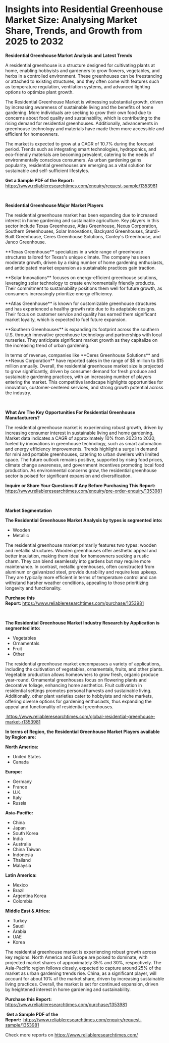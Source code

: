 <p><h1>Insights into Residential Greenhouse Market Size: Analysing Market Share, Trends, and Growth from 2025 to 2032</h1></p><p><strong>Residential Greenhouse Market Analysis and Latest Trends</strong></p>
<p><p>A residential greenhouse is a structure designed for cultivating plants at home, enabling hobbyists and gardeners to grow flowers, vegetables, and herbs in a controlled environment. These greenhouses can be freestanding or attached to existing structures, and they often come with features such as temperature regulation, ventilation systems, and advanced lighting options to optimize plant growth.</p><p>The Residential Greenhouse Market is witnessing substantial growth, driven by increasing awareness of sustainable living and the benefits of home gardening. More individuals are seeking to grow their own food due to concerns about food quality and sustainability, which is contributing to the rising demand for residential greenhouses. Additionally, advancements in greenhouse technology and materials have made them more accessible and efficient for homeowners.</p><p>The market is expected to grow at a CAGR of 10.7% during the forecast period. Trends such as integrating smart technologies, hydroponics, and eco-friendly materials are becoming prevalent, catering to the needs of environmentally conscious consumers. As urban gardening gains popularity, residential greenhouses are emerging as a vital solution for sustainable and self-sufficient lifestyles.</p></p>
<p><strong>Get a Sample PDF of the Report:&nbsp;</strong> <a href="https://www.reliableresearchtimes.com/enquiry/request-sample/1353981?utm_campaign=2938&utm_medium=2&utm_source=Github&utm_content=ia&utm_term=11032025&utm_id=residential-greenhouse">https://www.reliableresearchtimes.com/enquiry/request-sample/1353981</a></p>
<p>&nbsp;</p>
<p><strong>Residential Greenhouse Major Market Players</strong></p>
<p><p>The residential greenhouse market has been expanding due to increased interest in home gardening and sustainable agriculture. Key players in this sector include Texas Greenhouse, Atlas Greenhouse, Nexus Corporation, Southern Greenhouses, Solar Innovations, Backyard Greenhouses, Sturdi-Built Greenhouse, Ceres Greenhouse Solutions, Conley's Greenhouse, and Janco Greenhouse.</p><p>**Texas Greenhouse** specializes in a wide range of greenhouse structures tailored for Texas's unique climate. The company has seen moderate growth, driven by a rising number of home gardening enthusiasts, and anticipated market expansion as sustainable practices gain traction. </p><p>**Solar Innovations** focuses on energy-efficient greenhouse solutions, leveraging solar technology to create environmentally friendly products. Their commitment to sustainability positions them well for future growth, as consumers increasingly prioritize energy efficiency.</p><p>**Atlas Greenhouse** is known for customizable greenhouse structures and has experienced a healthy growth rate due to its adaptable designs. Their focus on customer service and quality has earned them significant market loyalty, which is expected to fuel future expansion.</p><p>**Southern Greenhouses** is expanding its footprint across the southern U.S. through innovative greenhouse technology and partnerships with local nurseries. They anticipate significant market growth as they capitalize on the increasing trend of urban gardening.</p><p>In terms of revenue, companies like **Ceres Greenhouse Solutions** and **Nexus Corporation** have reported sales in the range of $5 million to $15 million annually. Overall, the residential greenhouse market size is projected to grow significantly, driven by consumer demand for fresh produce and sustainable gardening practices, with an increasing number of players entering the market. This competitive landscape highlights opportunities for innovation, customer-centered services, and strong growth potential across the industry.</p></p>
<p>&nbsp;</p>
<p><strong>What Are The Key Opportunities For Residential Greenhouse Manufacturers?</strong></p>
<p><p>The residential greenhouse market is experiencing robust growth, driven by increasing consumer interest in sustainable living and home gardening. Market data indicates a CAGR of approximately 10% from 2023 to 2030, fueled by innovations in greenhouse technology, such as smart automation and energy efficiency improvements. Trends highlight a surge in demand for mini and portable greenhouses, catering to urban dwellers with limited space. The future outlook remains positive, supported by rising food prices, climate change awareness, and government incentives promoting local food production. As environmental concerns grow, the residential greenhouse sector is poised for significant expansion and diversification.</p></p>
<p><strong>Inquire or Share Your Questions If Any Before Purchasing This Report:</strong> <a href="https://www.reliableresearchtimes.com/enquiry/pre-order-enquiry/1353981?utm_campaign=2938&utm_medium=2&utm_source=Github&utm_content=ia&utm_term=11032025&utm_id=residential-greenhouse">https://www.reliableresearchtimes.com/enquiry/pre-order-enquiry/1353981</a></p>
<p>&nbsp;</p>
<p><strong>Market Segmentation</strong></p>
<p><strong>The Residential Greenhouse Market Analysis by types is segmented into:</strong></p>
<p><ul><li>Wooden</li><li>Metallic</li></ul></p>
<p><p>The residential greenhouse market primarily features two types: wooden and metallic structures. Wooden greenhouses offer aesthetic appeal and better insulation, making them ideal for homeowners seeking a rustic charm. They can blend seamlessly into gardens but may require more maintenance. In contrast, metallic greenhouses, often constructed from aluminum or galvanized steel, provide durability and require less upkeep. They are typically more efficient in terms of temperature control and can withstand harsher weather conditions, appealing to those prioritizing longevity and functionality.</p></p>
<p><strong>Purchase this Report:&nbsp;</strong><a href="https://www.reliableresearchtimes.com/purchase/1353981?utm_campaign=2938&utm_medium=2&utm_source=Github&utm_content=ia&utm_term=11032025&utm_id=residential-greenhouse">https://www.reliableresearchtimes.com/purchase/1353981</a></p>
<p>&nbsp;</p>
<p><strong>The Residential Greenhouse Market Industry Research by Application is segmented into:</strong></p>
<p><ul><li>Vegetables</li><li>Ornamentals</li><li>Fruit</li><li>Other</li></ul></p>
<p><p>The residential greenhouse market encompasses a variety of applications, including the cultivation of vegetables, ornamentals, fruits, and other plants. Vegetable production allows homeowners to grow fresh, organic produce year-round. Ornamental greenhouses focus on flowering plants and decorative foliage, enhancing home aesthetics. Fruit cultivation in residential settings promotes personal harvests and sustainable living. Additionally, other plant varieties cater to hobbyists and niche markets, offering diverse options for gardening enthusiasts, thus expanding the appeal and functionality of residential greenhouses.</p></p>
<p><a href="https://www.reliableresearchtimes.com/global-residential-greenhouse-market-r1353981?utm_campaign=2938&utm_medium=2&utm_source=Github&utm_content=ia&utm_term=11032025&utm_id=residential-greenhouse">&nbsp;https://www.reliableresearchtimes.com/global-residential-greenhouse-market-r1353981</a></p>
<p><strong>In terms of Region, the Residential Greenhouse Market Players available by Region are:</strong></p>
<p>
    <p> <strong> North America: </strong>
        <ul>
            <li>United States</li>
            <li>Canada</li>
        </ul>
        </p> 
    <p> <strong> Europe: </strong>
        <ul>
            <li>Germany</li>
            <li>France</li>
            <li>U.K.</li>
            <li>Italy</li>
            <li>Russia</li>
        </ul>
        </p> 
    <p> <strong> Asia-Pacific: </strong>
        <ul>
            <li>China</li>
            <li>Japan</li>
            <li>South Korea</li>
            <li>India</li>
            <li>Australia</li>
            <li>China Taiwan</li>
            <li>Indonesia</li>
            <li>Thailand</li>
            <li>Malaysia</li>
        </ul>
        </p> 
    <p> <strong> Latin America: </strong>
        <ul>
            <li>Mexico</li>
            <li>Brazil</li>
            <li>Argentina Korea</li>
            <li>Colombia</li>
        </ul>
        </p> 
    <p> <strong> Middle East & Africa: </strong>
        <ul>
            <li>Turkey</li>
            <li>Saudi</li>
            <li>Arabia</li>
            <li>UAE</li>
            <li>Korea</li>
        </ul>
    </p>
    </p>
<p><p>The residential greenhouse market is experiencing robust growth across key regions. North America and Europe are poised to dominate, with projected market shares of approximately 35% and 30%, respectively. The Asia-Pacific region follows closely, expected to capture around 25% of the market as urban gardening trends rise. China, as a significant player, will account for about 10% of the market share, driven by increasing sustainable living practices. Overall, the market is set for continued expansion, driven by heightened interest in home gardening and sustainability.</p></p>
<p><strong>Purchase this Report: </strong><a href="https://www.reliableresearchtimes.com/purchase/1353981?utm_campaign=2938&utm_medium=2&utm_source=Github&utm_content=ia&utm_term=11032025&utm_id=residential-greenhouse">https://www.reliableresearchtimes.com/purchase/1353981</a></p>
<p>&nbsp;<strong>Get a Sample PDF of the Report:&nbsp;&nbsp;</strong><a href="https://www.reliableresearchtimes.com/enquiry/request-sample/1353981?utm_campaign=2938&utm_medium=2&utm_source=Github&utm_content=ia&utm_term=11032025&utm_id=residential-greenhouse">https://www.reliableresearchtimes.com/enquiry/request-sample/1353981</a></p>
<p><strong></strong></p>
<p>Check more reports on <a href="https://www.reliableresearchtimes.com/?utm_campaign=2938&utm_medium=2&utm_source=Github&utm_content=ia&utm_term=11032025&utm_id=residential-greenhouse">https://www.reliableresearchtimes.com/</a></p>